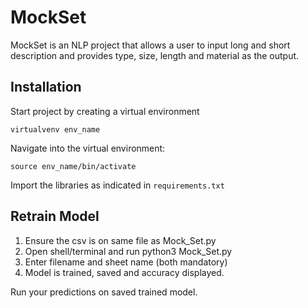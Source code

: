 MockSet
=======

MockSet is an NLP project that allows a user to input long and short description and provides type, size, length and material as the output.

Installation
------------
Start project by creating a virtual environment

`virtualvenv env_name`

Navigate into the virtual environment:

`source env_name/bin/activate`

Import the libraries as indicated in `requirements.txt`

Retrain Model
-------------
1. Ensure the csv is on same file as Mock_Set.py
2. Open shell/terminal and run python3 Mock_Set.py
3. Enter filename and sheet name (both mandatory)
4. Model is trained, saved and accuracy displayed.

Run your predictions on saved trained model.
